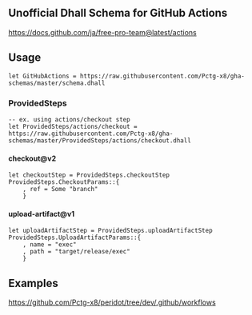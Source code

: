 ## Unofficial Dhall Schema for GitHub Actions

https://docs.github.com/ja/free-pro-team@latest/actions

## Usage

```dhall
let GitHubActions = https://raw.githubusercontent.com/Pctg-x8/gha-schemas/master/schema.dhall
```

### ProvidedSteps

```dhall
-- ex. using actions/checkout step
let ProvidedSteps/actions/checkout = https://raw.githubusercontent.com/Pctg-x8/gha-schemas/master/ProvidedSteps/actions/checkout.dhall
```

#### checkout@v2

```dhall
let checkoutStep = ProvidedSteps.checkoutStep ProvidedSteps.CheckoutParams::{
    , ref = Some "branch"
    }
```

#### upload-artifact@v1

```dhall
let uploadArtifactStep = ProvidedSteps.uploadArtifactStep ProvidedSteps.UploadArtifactParams::{
    , name = "exec"
    , path = "target/release/exec"
    }
```

## Examples

https://github.com/Pctg-x8/peridot/tree/dev/.github/workflows
